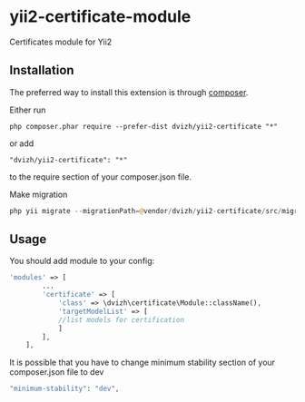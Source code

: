 # yii2-certificate-module
Certificates module for Yii2

## Installation

The preferred way to install this extension is through [composer](http://getcomposer.org/download/).

Either run

```
php composer.phar require --prefer-dist dvizh/yii2-certificate "*"
```

or add

```
"dvizh/yii2-certificate": "*"
```

to the require section of your composer.json file.

Make migration
```php
php yii migrate --migrationPath=@vendor/dvizh/yii2-certificate/src/migrations/
```

## Usage

You should add module to your config:

```php
'modules' => [
        ...
        'certificate' => [
            'class' => \dvizh\certificate\Module::className(),
            'targetModelList' => [
            //list models for certification
            ]
        ],
    ],
```

It is possible that you have to change minimum stability section of your 
composer.json file to dev
```php
"minimum-stability": "dev",
```
